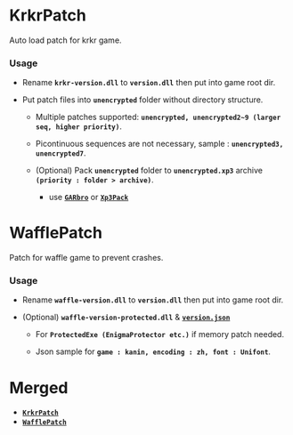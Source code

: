 # KrkrPatch

Auto load patch for krkr game.

### Usage
- Rename **`krkr-version.dll`** to **`version.dll`** then put into game root dir.

- Put patch files into **`unencrypted`** folder without directory structure.

    - Multiple patches supported: **`unencrypted, unencrypted2~9 (larger seq, higher priority)`**.

    - Picontinuous sequences are not necessary, sample : **`unencrypted3, unencrypted7`**.

    - (Optional) Pack **`unencrypted`** folder to **`unencrypted.xp3`** archive **`(priority : folder > archive)`**.

        - use [**`GARbro`**](https://github.com/morkt/GARbro) or [**`Xp3Pack`**](https://github.com/arcusmaximus/KirikiriTools)

# WafflePatch

Patch for waffle game to prevent crashes.

### Usage

- Rename **`waffle-version.dll`** to **`version.dll`** then put into game root dir.

- (Optional) **`waffle-version-protected.dll`** & [**`version.json`**](https://github.com/bynejake/GalPatch/blob/main/WafflePatch/version.json)

    - For **`ProtectedExe (EnigmaProtector etc.)`** if memory patch needed.

    - Json sample for **`game : kanin, encoding : zh, font : Unifont`**.

# Merged
- [**`KrkrPatch`**](https://github.com/bynejake/KrkrPatch)
- [**`WafflePatch`**](https://github.com/bynejake/WafflePatch)
